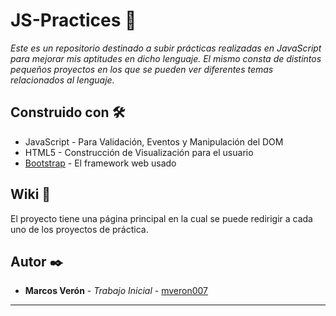 # JS-Practices 🚀

_Este es un repositorio destinado a subir prácticas realizadas en JavaScript para mejorar mis aptitudes en dicho lenguaje. El mismo consta de distintos pequeños proyectos en los que se pueden ver diferentes temas relacionados al lenguaje._

## Construido con 🛠️

* JavaScript - Para Validación, Eventos y Manipulación del DOM
* HTML5 - Construcción de Visualización para el usuario
* [Bootstrap](https://getbootstrap.com/) - El framework web usado

## Wiki 📖

El proyecto tiene una página principal en la cual se puede redirigir a cada uno de los proyectos de práctica.

## Autor ✒️

* **Marcos Verón** - *Trabajo Inicial* - [mveron007](https://github.com/mveron007)

---
